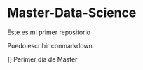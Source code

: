 # Master-Data-Science

Este es mi primer repositorio

Puedo escribir conmarkdown

]]
Perimer dia de Master
